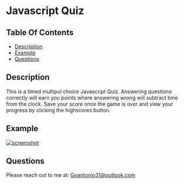 
  
  # Javascript Quiz 

  ## Table Of Contents
  - [Description](#description)
  - [Example](#example)
  - [Questions](#questions)

  ## Description 
  This is  a timed multipul choice Javascript Quiz. Answering questions correctly will earn you points where answering wrong will subtract time from the clock.
Save your score once the game is over and view your progress by clicking the highscores button. 
  

  ## Example
  
   [![screenshot](https://github.com/goantonioUW/javascript-quiz/blob/master/assets/images/Screenshot.png)](./images/quiz.gif)

  ## Questions
  Please reach out to me at:
  Goantonio31@outlook.com


  
